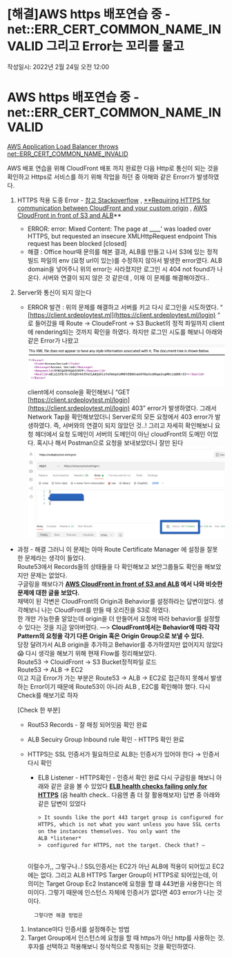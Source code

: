 # [해결]AWS https 배포연습 중 - net::ERR_CERT_COMMON_NAME_INVALID 그리고 Error는 꼬리를 물고

작성일시: 2022년 2월 24일 오전 12:00

# AWS https 배포연습 중 - net::ERR_CERT_COMMON_NAME_INVALID

[AWS Application Load Balancer throws net::ERR_CERT_COMMON_NAME_INVALID](https://stackoverflow.com/questions/63544916/aws-application-load-balancer-throws-neterr-cert-common-name-invalid)

AWS 배포 연습을 위해 CloudFront 배포 까지 완료한 다음 Http로 통신이 되는 것을 확인하고 Https로 서비스를 하기 위해 작업을 하던 중 아해와 같은 Errorr가 발생하였다.

1. HTTPS 적용 도중 Error - [참고 Stackoverflow](https://stackoverflow.com/questions/69334088/error-mixed-content-the-page-at-was-loaded-over-https-but-requested-an) , [\*\*Requiring HTTPS for communication between CloudFront and your custom origin](https://docs.aws.amazon.com/AmazonCloudFront/latest/DeveloperGuide/using-https-cloudfront-to-custom-origin.html) , [AWS CloudFront in front of S3 and ALB](https://stackoverflow.com/questions/71064028/aws-cloudfront-in-front-of-s3-and-alb)\*\*

   - ERROR:
     error: Mixed Content: The page at \_\_\_\_' was loaded over HTTPS, but requested an insecure XMLHttpRequest endpoint This request has been blocked [closed]
   - 해결 :
     Office hour때 문의를 해본 결과, ALB를 만들고 나서 S3에 있는 정적 빌드 파일의 env (요청 url이 있는)를 수정하지 않아서 발생한 error였다.
     ALB domain을 넣어주니 위의 error는 사라졌지만 로그인 시 404 not found가 나온다.
     서버와 연결이 되지 않은 것 같은데 , 이재 이 문제를 해결해야겠다..
     </br>

2. Server와 통신이 되지 않는다
   - ERROR 발견 :
     위의 문제를 해결하고 서버를 키고 다시 로그인을 시도하였다. “ [https://client.srdeploytest.ml](https://client.srdeploytest.ml/login) “ 로 들어갔을 때 Route → CloudeFront → S3 Bucket의 정적 파일까지 client에 rendering되는 것까지 확인을 하였다.
     하지만 로그인 시도를 해보니 아래와 같은 Error가 나왔고
     ![Untitled](img/Untitled.png)
     client에서 console을 확인해보니 “GET [https://client.srdeploytest.ml/login](https://client.srdeploytest.ml/login) 403” error가 발생하였다. 그래서 Network Tap을 확인해보았더니 Server로의 모든 요청에서 403 error가 발생하였다.
     즉, 서버와의 연결이 되지 않았던 것..!
     그리고 자세히 확인해보니 요청 헤더에서 요청 도메인이 서버의 도메인이 아닌 cloudFront의 도메인 이었다.
     혹시나 해서 Postman으로 요청을 보내보았더니 잘만 된다
     ![Untitled](img/Untitled%201.png)

- 과정 - 해결
  그러니 이 문제는 아마 Route Certificate Manager 에 설정을 잘못 한 문제라는 생각이 들었다.</br>
  Route53에서 Records들의 상태들을 다 확인해보고 보안그룹들도 확인을 해보았지만 문제는 없었다.</br>
  구글링을 해보다가 **[AWS CloudFront in front of S3 and ALB](https://stackoverflow.com/questions/71064028/aws-cloudfront-in-front-of-s3-and-alb) 에서 나와 비슷한 문제에 대한 글을 보았다.**</br>
  채택이 된 각변은 CloudFront의 Origin과 Behavior를 설정하라는 답변이었다. 생각해보니 나는 CloudFront를 만들 때 오리진을 S3로 하였다.</br>
  한 개만 가능한줄 알았는데 origin을 더 만들어서 요청에 따라 behavior를 설정할 수 있다는 것을 지금 알아버렸다.
  —> **CloudFront에서는 Behavior에 따라 각각 Pattern의 요청을 각기 다른 Origin 혹은 Origin Group으로 보낼 수 있다.**
  </br>
  당장 달려가서 ALB origin을 추가하고 Behavior를 추가하였지만 없어지지 않았다 😱
  다시 생각을 해보기 위해 현재 Flow를 정리해보았다.</br>
  Route53 → ClouidFront → S3 Bucket정적파일 로드</br>
  Route53 → ALB → EC2</br>
  이고 지금 Error가 가는 부분은 Route53 → ALB → EC2로 접근하지 못해서 발생하는 Error이기 때문에 Route53이 아니라 ALB , E2C를 확인해야 했다. 다시 Check를 해보기로 하자</br>

  [Check 한 부분]</br>

  - Rout53 Records - 잘 매칭 되어잇음 확인 완료
  - ALB Secuiry Group Inbound rule 확인 - HTTPS 확인 완료
  - HTTPS는 SSL 인증서가 필요하므로 ALB는 인증서가 있어야 한다 → 인증서 다시 확인

    - ELB Listener - HTTPS확인 - 인증서 확인 완료
      다시 구글링을 해보니 아래와 같은 글을 볼 수 있었다
      **[ELB health checks failing only for HTTPS](https://serverfault.com/questions/858704/elb-health-checks-failing-only-for-https)**
      (음 health check.. 다음엔 좀 더 잘 활용해보자)
      답변 중 아래와 같은 답변이 있었다
      </br>

          > It sounds like the port 443 target group is configured for HTTPS, which is not what you want unless you have SSL certs on the instances themselves. You only want the ALB *listener*
          >  configured for HTTPS, not the target. Check that? –

    </br>
          이럴수가,, 그렇구나..!
          SSL인증서는 EC2가 아닌 ALB에 적용이 되어있고 EC2에는 없다. 그리고 ALB HTTPS Targer Group이 HTTPS로 되어있는데, 이 의미는 Target Group Ec2 Instance에 요청을 할 떄 443번을 사용한다는 의미이다. 그렇기 때문에 인스턴스 자체에 인증서가 없다면 403 error가 나는 것이다.

          그렇다면 해결 방법은

  1. Instance마다 인증서를 설정해주는 방법
  2. Target Group에서 인스턴스에 요청을 할 때 https가 아닌 http를 사용하는 것.
     후자를 선택하고 적용해보니 정삭적으로 작동되는 것을 확인하였다.
